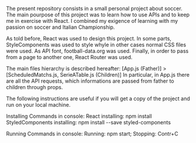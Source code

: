 The present repository consists in a small personal project about soccer. The main pourpose of this project was to learn how to use APIs and to keep me in exercise with React. I combined my exigence of learning with my passion on soccer and Italian Championship.

As told before, React was used to design this project. In some parts, StyleComponents was used to style whyle in other cases normal CSS files were used. As API font, football-data.org was used. Finally, in order to pass from a page to another one, React Router was used.

The main files hierarchy is described hereafter: [App.js (Father)] > [ScheduledMatchs.js, SerieATable.js (Children)] In particular, in App.js there are all the API requests, which informations are passed from father to children through props.

The following instructions are useful if you will get a copy of the project and run on your local machine.

Installing Commands in console: React installing: npm install StyledComponents installing: npm install --save styled-components

Running Commands in console: Running: npm start; Stopping: Contr+C
